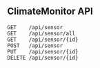 ﻿## ClimateMonitor API

```
GET    /api/sensor  
GET    /api/sensor/all  
GET    /api/sensor/{id}  
POST   /api/sensor  
PUT    /api/sensor/{id}  
DELETE /api/sensor/{id}  
```